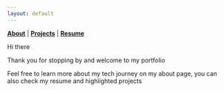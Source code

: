 ```yaml
---
layout: default
---
```


<b>[About](./about.html)</b> | <b>[Projects](./projects.html)</b> | <b>[Resume](./resume.html)</b>

<p>Hi there</p>

<p>Thank you for stopping by and welcome to my portfolio</p>
<p>Feel free to learn more about my tech journey on my about page, you can also check my resume and highlighted projects</p>

<!-- 
<p>Please feel free to contact me/ connecting with me using any of these: </p>

<div class="container justify-content-start">
<p>
    <a href="https://github.com/maicodes-exe">     
      <img
        alt="my GitHub Profile"
        src="317712_code repository_github_repository_resource_icon.png"
        width="50"
        style="padding-left:5px;"
      />
    </a>
       <a href="[maise.b.costa@gmail.com](mailto:maise.b.costa@gmail.com)">     
      <img
        alt="my gmail"
        src="2613276_company_google_hardware and software_internet_search_icon.png"
        width="50"
        style="padding-left:5px;"
      />
    </a>
</p>
</div> -->